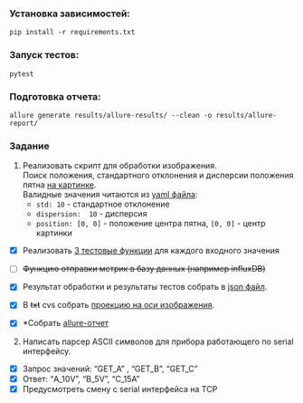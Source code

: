 ### Установка зависимостей:
`pip install -r requirements.txt`

### Запуск тестов:
`pytest`

### Подготовка отчета:
`allure generate results/allure-results/ --clean -o results/allure-report/`

### Задание 

1. Реализовать скрипт для обработки изображения.  
Поиск положения, стандартного отклонения и дисперсии положения пятна [на картинке](data/spot_picture.png).  
Валидные значения читаются из [yaml файла](data/expected_results.yaml):
   - `std: 10` - стандартное отклонение  
   - `dispersion:  10` - дисперсия  
   - `position: [0, 0]` - положение центра пятна, `[0, 0]`  - центр картинки

- [x] Реализовать [3 тестовые функции](tests/test_image_procession.py) для каждого входного значения
- [ ] ~~Функцию отправки метрик в базу данных (например influxDB)~~  
- [x] Результат обработки и результаты тестов собрать в [json файл](results/results.json). 
- [x] В ~~txt~~ cvs собрать [проекцию на оси изображения](results/projection.csv).
- [x] *Собрать [allure-отчет](results/allure-report/index.html) 


2. Написать парсер ASCII символов для прибора работающего по serial интерфейсу.

- [x] Запрос значений: “GET_A” , “GET_B”, “GET_C”
- [x] Ответ: “A_10V”, “B_5V”, “C_15A”
- [x] Предусмотреть смену с serial интерфейса на TCP
